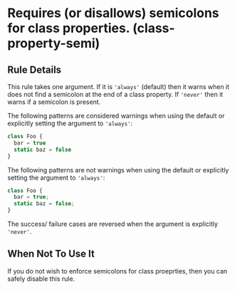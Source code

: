 # Requires (or disallows) semicolons for class properties. (class-property-semi)

## Rule Details

This rule takes one argument. If it is `'always'` (default) then it warns when it does not find a semicolon at the end of a class property. If `'never'` then it warns if a semicolon is present.

The following patterns are considered warnings when using the default or explicitly setting the argument to `'always'`:

```js
class Foo {
  bar = true
  static baz = false
}
```

The following patterns are not warnings when using the default or explicitly setting the argument to `'always'`:

```js
class Foo {
  bar = true;
  static baz = false;
}
```

The success/ failure cases are reversed when the argument is explicitly `'never'`.

## When Not To Use It

If you do not wish to enforce semicolons for class proeprties, then you can safely disable this rule.
